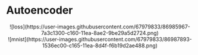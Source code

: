 # Autoencoder

<center>![loss](https://user-images.githubusercontent.com/67979833/86985967-7a3c1300-c160-11ea-8ae2-9be29a5d2724.png)</center>
<center>![mnist](https://user-images.githubusercontent.com/67979833/86987893-1536ec00-c165-11ea-8d4f-f6b19d2ae488.png)</center>

